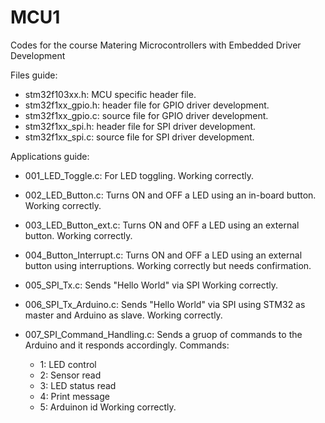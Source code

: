 # MCU1
Codes for the course Matering Microcontrollers with Embedded Driver Development

Files guide:
- stm32f103xx.h: MCU specific header file.
- stm32f1xx_gpio.h: header file for GPIO driver development.
- stm32f1xx_gpio.c: source file for GPIO driver development.
- stm32f1xx_spi.h: header file for SPI driver development.
- stm32f1xx_spi.c: source file for SPI driver development.

Applications guide:
- 001_LED_Toggle.c: 
  For LED toggling.
  Working correctly.
 
- 002_LED_Button.c:
  Turns ON and OFF a LED using an in-board button.
  Working correctly.
 
- 003_LED_Button_ext.c:
  Turns ON and OFF a LED using an external button.
  Working correctly.
  
- 004_Button_Interrupt.c:
 Turns ON and OFF a LED using an external button using interruptions.
 Working correctly but needs confirmation.
 
- 005_SPI_Tx.c:
  Sends "Hello World" via SPI
  Working correctly.
  
- 006_SPI_Tx_Arduino.c:
  Sends "Hello World" via SPI using STM32 as master and Arduino as slave.
  Working correctly.
    
- 007_SPI_Command_Handling.c:
  Sends a gruop of commands to the Arduino and it responds accordingly.
  Commands:
  - 1: LED control
  - 2: Sensor read
  - 3: LED status read
  - 4: Print message
  - 5: Arduinon id
 Working correctly.
  
  

